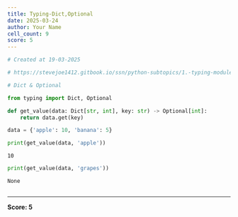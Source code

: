 ```yaml
---
title: Typing-Dict,Optional
date: 2025-03-24
author: Your Name
cell_count: 9
score: 5
---
```


```python
# Created at 19-03-2025
```


```python
# https://stevejoe1412.gitbook.io/ssn/python-subtopics/1.-typing-module - referance
```


```python
# Dict & Optional
```


```python
from typing import Dict, Optional
```


```python
def get_value(data: Dict[str, int], key: str) -> Optional[int]:
    return data.get(key)
```


```python
data = {'apple': 10, 'banana': 5}
```


```python
print(get_value(data, 'apple'))
```

    10



```python
print(get_value(data, 'grapes'))
```

    None



```python

```


---
**Score: 5**
